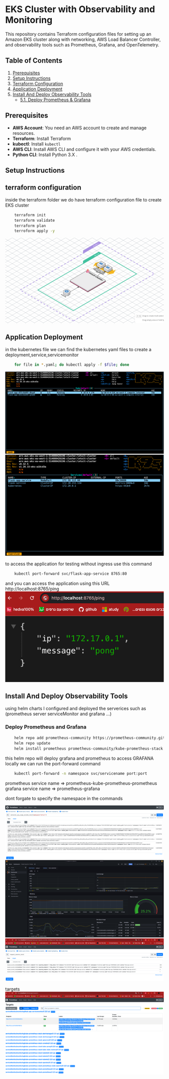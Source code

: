 # EKS Cluster with Observability and Monitoring

This repository contains Terraform configuration files for setting up an Amazon EKS cluster along with networking, AWS Load Balancer Controller, and observability tools such as Prometheus, Grafana, and OpenTelemetry.

## Table of Contents

1. [Prerequisites](#prerequisites)
2. [Setup Instructions](#setup-instructions)
3. [Terraform Configuration](#terraform-configuration)
4. [Application Deployment](#application-deployment)
5. [Install And Deploy Observability Tools](#install-and-deploy-observability-tools)
   - [5.1. Deploy Prometheus & Grafana](#deploy-prometheus-and-grafana)
   <!-- - [5.2. Deploy ELK stack ](#deploy-elk-stack)
   - [5.3. Deploy OpenTelemetry Collector](#deploy-opentelemetry-collector) -->

## Prerequisites

- **AWS Account**: You need an AWS account to create and manage resources.
- **Terraform**: Install Terraform
- **kubectl**: Install `kubectl`
- **AWS CLI**: Install AWS CLI and configure it with your AWS credentials.
- **Python CLI**: Install Python 3.X .

## Setup Instructions

## terraform configuration

inside the terraform folder we do have terraform configuration file to create EKS cluster

```bash
    terraform init
    terraform validate
    terraform plan
    terroform apply -y
```

![demo](./images/demo-digram.png)

## Application Deployment

in the kubernetes file we can find the kubernetes yaml files to create a deployment,service,servicemonitor

```bash
    for file in *.yaml; do kubectl apply -f $file; done
```

![demo](./images/pods.png)
![demo](./images/svc's.png)

to access the application for testing without ingress use this command

```bash
    kubectl port-forward svc/flask-app-service 8765:80
```

and you can access the application using this URL http://localhost:8765/ping
![demo](./images/request.png)

## Install And Deploy Observability Tools

using helm charts I configured and deployed the serverices such as (prometheus server serviceMonitor and grafana ...)

### Deploy Prometheus and Grafana

```bash
    helm repo add prometheus-community https://prometheus-community.github.io/helm-charts
    helm repo update
    helm install prometheus prometheus-community/kube-prometheus-stack -n monitoring
```

this helm repo will deploy grafana and prometheus
to access GRAFANA locally we can run the port-forward command

```bash
    kubectl port-forward -n namespace svc/servicename port:port
```

prometheus service name => prometheus-kube-prometheus-prometheus
grafana service name => prometheus-grafana

dont forgate to specify the namespace in the commands

![contianerm](./images/containermonitoring.png)
![grafana](./images/grafana.png)
![tar](./images/metrics.png)

targets
![tar](./images/tar.png)

